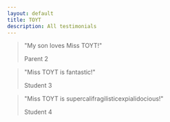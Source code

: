 ```yaml
---
layout: default
title: TOYT
description: All testimonials
---
```


> "My son loves Miss TOYT!"
>
> Parent 2

> "Miss TOYT is fantastic!"
>
> Student 3

> "Miss TOYT is supercalifragilisticexpialidocious!"
>
> Student 4
